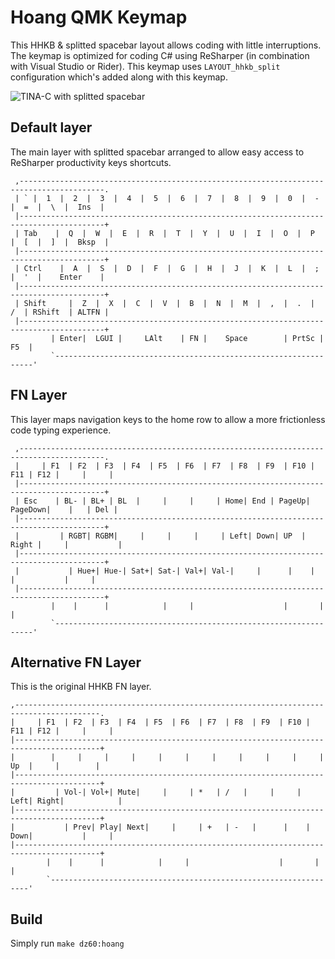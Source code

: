 # Hoang QMK Keymap
This HHKB & splitted spacebar layout allows coding with little interruptions. The keymap is optimized for coding C# using ReSharper (in combination with Visual Studio or Rider). This keymap uses `LAYOUT_hhkb_split` configuration which's added along with this keymap.

![TINA-C with splitted spacebar](https://i.redd.it/h1m9zn8f8b321.jpg)

## Default layer
The main layer with splitted spacebar arranged to allow easy access to ReSharper productivity keys shortcuts.
```
 ,-----------------------------------------------------------------------------------------.
 | ` |  1  |  2  |  3  |  4  |  5  |  6  |  7  |  8  |  9  |  0  |  -  |  =  |  \  |  Ins  |
 |-----------------------------------------------------------------------------------------+
 | Tab    |  Q  |  W  |  E  |  R  |  T  |  Y  |  U  |  I  |  O  |  P  |  [  |  ]  |  Bksp  |
 |-----------------------------------------------------------------------------------------+
 | Ctrl    |  A  |  S  |  D  |  F  |  G  |  H  |  J  |  K  |  L  |  ;  |  '  |    Enter    |
 |-----------------------------------------------------------------------------------------+
 | Shift     |  Z  |  X  |  C  |  V  |  B  |  N  |  M  |  ,  |  .  |  /  | RShift  | ALTFN |
 |-----------------------------------------------------------------------------------------+
         | Enter|  LGUI |     LAlt    | FN |    Space        | PrtSc | F5  |
         `-----------------------------------------------------------------'
```
## FN Layer
This layer maps navigation keys to the home row to allow a more frictionless code typing experience.
```
 ,-----------------------------------------------------------------------------------------.
 |     | F1  | F2  | F3  | F4  | F5  | F6  | F7  | F8  | F9  | F10 | F11 | F12 |     |     |
 |-----------------------------------------------------------------------------------------+
 | Esc    | BL- | BL+ | BL  |     |     |     | Home| End | PageUp| PageDown|    |   | Del |
 |-----------------------------------------------------------------------------------------+
 |         | RGBT| RGBM|     |     |     |     | Left| Down| UP  | Right |     |           |
 |-----------------------------------------------------------------------------------------+
 |           | Hue+| Hue-| Sat+| Sat-| Val+| Val-|     |      |    |     |           |     |
 |-----------------------------------------------------------------------------------------+
         |    |      |            |     |                    |       |     |
         `-----------------------------------------------------------------'
 ```
 ## Alternative FN Layer
 This is the original HHKB FN layer.
 ```
 ,-----------------------------------------------------------------------------------------.
 |     | F1  | F2  | F3  | F4  | F5  | F6  | F7  | F8  | F9  | F10 | F11 | F12 |     |     |
 |-----------------------------------------------------------------------------------------+
 |        |     |     |     |     |     |     |     |     |     |     | Up  |     |        |
 |-----------------------------------------------------------------------------------------+
 |         | Vol-| Vol+| Mute|     |     | *   | /   |     |     | Left| Right|            |
 |-----------------------------------------------------------------------------------------+
 |           | Prev| Play| Next|     |     | +   | -   |      |    | Down|           |     |
 |-----------------------------------------------------------------------------------------+
         |    |      |            |     |                    |       |     |
         `-----------------------------------------------------------------'
 ```
 ## Build
 Simply run `make dz60:hoang`